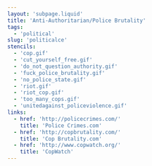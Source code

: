 ```yaml
---
layout: 'subpage.liquid'
title: 'Anti-Authoritarian/Police Brutality'
tags:
  - 'political'
slug: 'politicalce'
stencils:
  - 'cop.gif'
  - 'cut_yourself_free.gif'
  - 'do_not_question_authority.gif'
  - 'fuck_police_brutality.gif'
  - 'no_police_state.gif'
  - 'riot.gif'
  - 'riot_cop.gif'
  - 'too_many_cops.gif'
  - 'unitedagainst_policeviolence.gif'
links:
  - href: 'http://policecrimes.com/'
    title: 'Police Crimes.com'
  - href: 'http://copbrutality.com/'
    title: 'Cop Brutality.com'
  - href: 'http://www.copwatch.org/'
    title: 'CopWatch'
---
```

